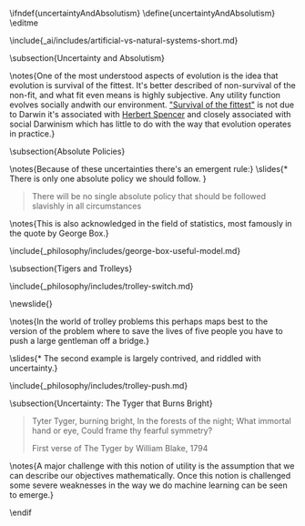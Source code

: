 \ifndef{uncertaintyAndAbsolutism}
\define{uncertaintyAndAbsolutism}
\editme


\include{_ai/includes/artificial-vs-natural-systems-short.md}

\subsection{Uncertainty and Absolutism}

\notes{One of the most understood aspects of evolution is the idea that evolution is survival of the fittest. It's better described of non-survival of the non-fit, and what fit even means is highly subjective. Any utility function evolves socially andwith our environment.  ["Survival of the fittest"](https://en.wikipedia.org/wiki/Survival_of_the_fittest) is not due to Darwin it's associated with [Herbert Spencer](https://en.wikipedia.org/wiki/Herbert_Spencer) and closely associated with social Darwinism which has little to do with the way that evolution operates in practice.}

\subsection{Absolute Policies}

\notes{Because of these uncertainties there's an emergent rule:}
\slides{* There is only one absolute policy we should follow. }

> There will be no single absolute policy that should be followed slavishly in all circumstances

\notes{This is also acknowledged in the field of statistics, most famously in the quote by George Box.}

\include{_philosophy/includes/george-box-useful-model.md}


\subsection{Tigers and Trolleys}

\include{_philosophy/includes/trolley-switch.md}

\newslide{}

\notes{In the world of trolley problems this perhaps maps best to the version of the problem where to save the lives of five people you have to push a large gentleman off a bridge.}

\slides{* The second example is largely contrived, and riddled with uncertainty.}

\include{_philosophy/includes/trolley-push.md}

\subsection{Uncertainty: The Tyger that Burns Bright}

> Tyter Tyger, burning bright,
> In the forests of the night;
> What immortal hand or eye,
> Could frame thy fearful symmetry?
>
> First verse of The Tyger by William Blake, 1794

\notes{A major challenge with this notion of utility is the assumption that we can describe our objectives mathematically. Once this notion is challenged some severe weaknesses in the way we do machine learning can be seen to emerge.}


\endif
